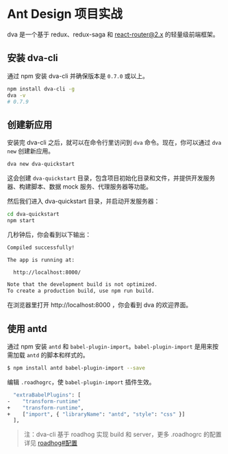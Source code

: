 Ant Design 项目实战
===

dva 是一个基于 redux、redux-saga 和 react-router@2.x 的轻量级前端框架。


## 安装 dva-cli
通过 npm 安装 dva-cli 并确保版本是 `0.7.0` 或以上。
```bash
npm install dva-cli -g
dva -v
# 0.7.9
```


## 创建新应用
安装完 dva-cli 之后，就可以在命令行里访问到 `dva` 命令。现在，你可以通过 `dva new` 创建新应用。
```bash
dva new dva-quickstart
```

这会创建 `dva-quickstart` 目录，包含项目初始化目录和文件，并提供开发服务器、构建脚本、数据 mock 服务、代理服务器等功能。

然后我们进入 dva-quickstart 目录，并启动开发服务器：
```bash
cd dva-quickstart
npm start
```

几秒钟后，你会看到以下输出：
```bash
Compiled successfully!

The app is running at:

  http://localhost:8000/

Note that the development build is not optimized.
To create a production build, use npm run build.
```

在浏览器里打开 http://localhost:8000 ，你会看到 dva 的欢迎界面。


## 使用 antd
通过 npm 安装 `antd` 和 `babel-plugin-import`。`babel-plugin-import` 是用来按需加载 `antd` 的脚本和样式的。
```bash
$ npm install antd babel-plugin-import --save
```

编辑 `.roadhogrc`，使 `babel-plugin-import` 插件生效。
```bash
  "extraBabelPlugins": [
-    "transform-runtime"
+    "transform-runtime",
+    ["import", { "libraryName": "antd", "style": "css" }]
  ],
```

> 注：dva-cli 基于 roadhog 实现 build 和 server，更多 .roadhogrc 的配置详见 [roadhog#配置](https://github.com/sorrycc/roadhog#配置)